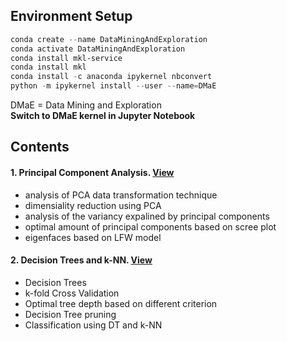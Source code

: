 ## Environment Setup
```powershell
conda create --name DataMiningAndExploration
conda activate DataMiningAndExploration
conda install mkl-service
conda install mkl
conda install -c anaconda ipykernel nbconvert
python -m ipykernel install --user --name=DMaE
```
DMaE = Data Mining and Exploration <br>
**Switch to DMaE kernel in Jupyter Notebook**

## Contents
#### 1. Principal Component Analysis. [View](https://github.com/Smendowski/data-mining/blob/main/%5B1%5D%20Principal%20Component%20Analysis.ipynb)
- analysis of PCA data transformation technique
- dimensiality reduction using PCA
- analysis of the variancy expalined by principal components
- optimal amount of principal components based on scree plot
- eigenfaces based on LFW model

#### 2. Decision Trees and k-NN. [View](https://github.com/Smendowski/data-mining/blob/main/%5B2%5D%20Decision%20Trees%20and%20k-NN.ipynb)
- Decision Trees
- k-fold Cross Validation
- Optimal tree depth based on different criterion
- Decision Tree pruning
- Classification using DT and k-NN